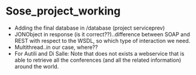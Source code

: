 # Sose_project_working

- Adding the final database in /database (project serviceprev)
- JONObject in response (is it correct??)..difference between SOAP and REST with respect to the WSDL, so which type of interaction we       need.
- Multithread..in our case, where??
- For Autili and Di Salle: Note that does not exists a webservice that is able to retrieve all the conferences (and all the related         information) around the world.

